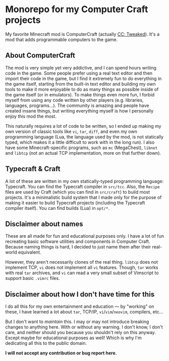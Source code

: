 # Monorepo for my Computer Craft projects

My favorite Minecraft mod is ComputerCraft (actually [CC: Tweaked][cct]). It's a
mod that adds programmable computers to the game.

[cct]: https://tweaked.cc

## About ComputerCraft

The mod is very simple yet very addictive, and I can spend hours writing code in
the game. Some people prefer using a real text editor and then import their code
in the game, but I find it extremely fun to do everything in the game itself,
starting from the built-in text editor and building my own tools to make it more
enjoyable to do as many things as possible inside of the game itself (or in
emulators). To make things even more fun, I forbid myself from using any code
written by other players (e.g. libraries, languages, programs...). The community
is amazing and people have created insane things, but writing everything myself
is how I personally enjoy this mod the most.

This naturally requires a lot of code to be written, so I ended up making my own
version of classic tools like `vi`, `tar`, `diff`, and even my own programming
language (Lua, the language used by the mod, is not statically typed, which
makes it a little difficult to work with in the long run). I also have some
Minecraft-specific programs, such as `mc` (MegaChest), `libnet` and `libtcp`
(not an actual TCP implementation, more on that further down).

## Typecraft & Craft

A lot of these are written in my own statically-typed programming language:
Typecraft. You can find the Typecraft compiler in `src/tcc`. Also, the `Recipe`
files are used by Craft (which you can find in `src/craft`) to build most
projects. It's a minimalistic build system that I made only for the purpose of
making it easier to build Typecraft projects (including the Typecraft compiler
itself). You can find builds (Lua) in `opt/*`.

## Disclaimer about names

These are all made for fun and educational purposes only. I have a lot of fun
recreating basic software utilities and components in Computer Craft. Because
naming things is hard, I decided to just name them after their real-world
equivalent.

However, they aren't necessarily clones of the real thing. `libtcp` does not
implement TCP, `vi` does not implement all `vi` features. Though, `tar` works
with real `tar` archives, and `vi` can read a very small subset of Vimscript to
support basic `.vimrc` files.

## Disclaimer about how I don't have time for this

I do all this for my own entertainment and education — by "working" on these, I
have learned a lot about `tar`, TCP/IP, `vi`/`vim`/`neovim`, compilers, etc...

But I don't want to _maintain_ this. I may or may not introduce breaking changes
to anything here. With or without any warning. I don't know, I don't care, and
neither should you because you shouldn't rely on this anyway. Except maybe for
educational purposes as well! Which is why I'm dedicating all this to the public
domain.

**I will not accept any contribution or bug report here.**
